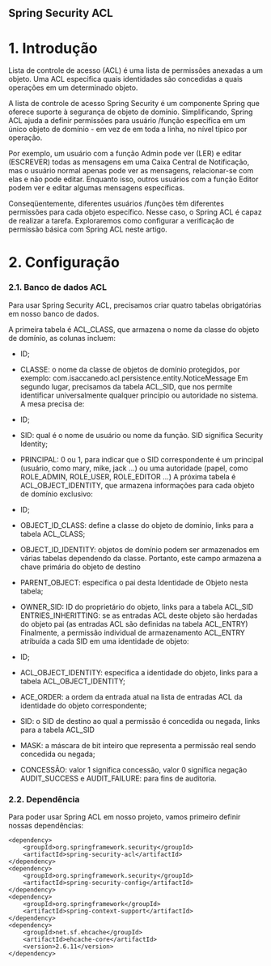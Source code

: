 ## Spring Security ACL

# 1. Introdução
Lista de controle de acesso (ACL) é uma lista de permissões anexadas a um objeto. Uma ACL especifica quais identidades são concedidas a quais operações em um determinado objeto.

A lista de controle de acesso Spring Security é um componente Spring que oferece suporte à segurança de objeto de domínio. Simplificando, Spring ACL ajuda a definir permissões para usuário /função específica em um único objeto de domínio - em vez de em toda a linha, no nível típico por operação.

Por exemplo, um usuário com a função Admin pode ver (LER) e editar (ESCREVER) todas as mensagens em uma Caixa Central de Notificação, mas o usuário normal apenas pode ver as mensagens, relacionar-se com elas e não pode editar. Enquanto isso, outros usuários com a função Editor podem ver e editar algumas mensagens específicas.

Conseqüentemente, diferentes usuários /funções têm diferentes permissões para cada objeto específico. Nesse caso, o Spring ACL é capaz de realizar a tarefa. Exploraremos como configurar a verificação de permissão básica com Spring ACL neste artigo.

# 2. Configuração
### 2.1. Banco de dados ACL
Para usar Spring Security ACL, precisamos criar quatro tabelas obrigatórias em nosso banco de dados.

A primeira tabela é ACL_CLASS, que armazena o nome da classe do objeto de domínio, as colunas incluem:

- ID;
- CLASSE: o nome da classe de objetos de domínio protegidos, por exemplo: com.isaccanedo.acl.persistence.entity.NoticeMessage
Em segundo lugar, precisamos da tabela ACL_SID, que nos permite identificar universalmente qualquer princípio ou autoridade no sistema. A mesa precisa de:

- ID;
- SID: qual é o nome de usuário ou nome da função. SID significa Security Identity;
- PRINCIPAL: 0 ou 1, para indicar que o SID correspondente é um principal (usuário, como mary, mike, jack ...) ou uma autoridade (papel, como ROLE_ADMIN, ROLE_USER, ROLE_EDITOR ...)
A próxima tabela é ACL_OBJECT_IDENTITY, que armazena informações para cada objeto de domínio exclusivo:

- ID;
- OBJECT_ID_CLASS: define a classe do objeto de domínio, links para a tabela ACL_CLASS;
- OBJECT_ID_IDENTITY: objetos de domínio podem ser armazenados em várias tabelas dependendo da classe. Portanto, este campo armazena a chave primária do objeto de destino
- PARENT_OBJECT: especifica o pai desta Identidade de Objeto nesta tabela;
- OWNER_SID: ID do proprietário do objeto, links para a tabela ACL_SID
ENTRIES_INHERITTING: se as entradas ACL deste objeto são herdadas do objeto pai (as entradas ACL são definidas na tabela ACL_ENTRY)
Finalmente, a permissão individual de armazenamento ACL_ENTRY atribuída a cada SID em uma identidade de objeto:

- ID;
- ACL_OBJECT_IDENTITY: especifica a identidade do objeto, links para a tabela ACL_OBJECT_IDENTITY;
- ACE_ORDER: a ordem da entrada atual na lista de entradas ACL da identidade do objeto correspondente;
- SID: o SID de destino ao qual a permissão é concedida ou negada, links para a tabela ACL_SID
- MASK: a máscara de bit inteiro que representa a permissão real sendo concedida ou negada;
- CONCESSÃO: valor 1 significa concessão, valor 0 significa negação
AUDIT_SUCCESS e AUDIT_FAILURE: para fins de auditoria.

### 2.2. Dependência
Para poder usar Spring ACL em nosso projeto, vamos primeiro definir nossas dependências:

```
<dependency>
    <groupId>org.springframework.security</groupId>
    <artifactId>spring-security-acl</artifactId>
</dependency>
<dependency>
    <groupId>org.springframework.security</groupId>
    <artifactId>spring-security-config</artifactId>
</dependency>
<dependency>
    <groupId>org.springframework</groupId>
    <artifactId>spring-context-support</artifactId>
</dependency>
<dependency>
    <groupId>net.sf.ehcache</groupId>
    <artifactId>ehcache-core</artifactId>
    <version>2.6.11</version>
</dependency>
```